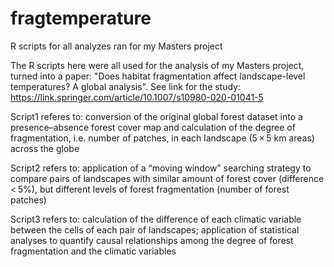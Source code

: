 # fragtemperature
R scripts for all analyzes ran for my Masters project

The R scripts here were all used for the analysis of my Masters project, turned into a paper: "Does habitat fragmentation affect landscape-level temperatures? A global analysis". See link for the study: https://link.springer.com/article/10.1007/s10980-020-01041-5

Script1 referes to: conversion of the original global forest dataset into a presence–absence forest cover map and calculation of the degree of fragmentation, i.e. number of patches, in each landscape (5 × 5 km areas) across the globe

Script2 refers to: application of a “moving window” searching strategy to compare pairs of landscapes with similar amount of forest cover (difference < 5%), but different levels of forest fragmentation (number of forest patches)

Script3 refers to: calculation of the difference of each climatic variable between the cells of each pair of landscapes; application of statistical analyses to quantify causal relationships among the degree of forest fragmentation and the climatic variables
